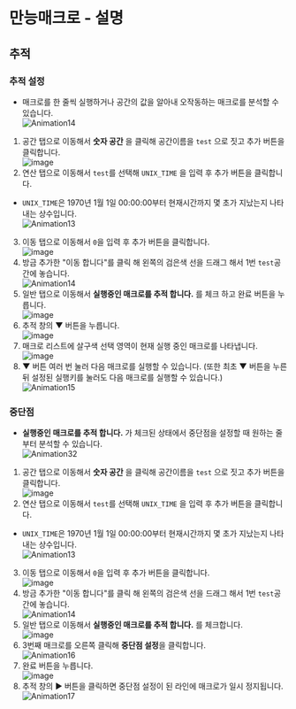 # 만능매크로 - 설명 <br>

## 추적 <br>
### 추적 설정 <br>
- 매크로를 한 줄씩 실행하거나 공간의 값을 알아내 오작동하는 매크로를 분석할 수 있습니다. <br>
![Animation14](https://github.com/user-attachments/assets/ea46c0b8-64f4-43a1-8860-ac8b0f20b4f5) <br>
1. 공간 탭으로 이동해서 **숫자 공간** 을 클릭해 공간이름을 ```test``` 으로 짓고 추가 버튼을 클릭합니다. <br>
![image](https://github.com/user-attachments/assets/517deb73-04d1-49db-9463-fb0786d0a156) <br>
2. 연산 탭으로 이동해서 ```test```를 선택해 ```UNIX_TIME``` 을 입력 후 추가 버튼을 클릭합니다. <br>
  - ```UNIX_TIME```은 1970년 1월 1일 00:00:00부터 현재시간까지 몇 초가 지났는지 나타내는 상수입니다. <br>
![Animation13](https://github.com/user-attachments/assets/14049a8b-73d8-441a-a1f0-1955d52024a6) <br>
3. 이동 탭으로 이동해서 ```0```을 입력 후 추가 버튼을 클릭합니다. <br>
![image](https://github.com/user-attachments/assets/c99c18b2-39d7-4203-83ba-00a76d515ece) <br>
4. 방금 추가한 "이동 합니다"를 클릭 해 왼쪽의 검은색 선을 드래그 해서 1번 ```test```공간에 놓습니다. <br>
![Animation14](https://github.com/user-attachments/assets/e7776cb4-1460-4b74-a6a3-448ca400fde8) <br>
5. 일반 탭으로 이동해서 **실행중인 매크로를 추적 합니다.** 를 체크 하고 완료 버튼을 누릅니다. <br>
![image](https://github.com/user-attachments/assets/4cc17273-4761-4045-8fab-00edaa4e00a5) <br>
6. 추적 창의 ▼ 버튼을 누릅니다. <br>
![image](https://github.com/user-attachments/assets/5d4790cc-3c2a-4e80-beb7-e5795b709be1) <br>
7. 매크로 리스트에 살구색 선택 영역이 현재 실행 중인 매크로를 나타냅니다. <br>
![image](https://github.com/user-attachments/assets/eeec046d-3a1e-48bb-8e24-eacdaefee00e) <br>
8. ▼ 버튼 여러 번 눌러 다음 매크로를 실행할 수 있습니다. (또한 최초 ▼ 버튼을 누른 뒤 설정된 실행키를 눌러도 다음 매크로를 실행할 수 있습니다.) <br>
![Animation15](https://github.com/user-attachments/assets/5c99abc6-0a25-4b89-a23e-1e75c7956dae) <br>

### 중단점 <br>
- **실행중인 매크로를 추적 합니다.** 가 체크된 상태에서 중단점을 설정할 때 원하는 줄부터 분석할 수 있습니다. <br>
![Animation32](https://github.com/user-attachments/assets/aadf6345-7331-48c9-af52-80ac05c5bc03) <br>
1. 공간 탭으로 이동해서 **숫자 공간** 을 클릭해 공간이름을 ```test``` 으로 짓고 추가 버튼을 클릭합니다. <br>
![image](https://github.com/user-attachments/assets/517deb73-04d1-49db-9463-fb0786d0a156) <br>
2. 연산 탭으로 이동해서 ```test```를 선택해 ```UNIX_TIME``` 을 입력 후 추가 버튼을 클릭합니다. <br>
  - ```UNIX_TIME```은 1970년 1월 1일 00:00:00부터 현재시간까지 몇 초가 지났는지 나타내는 상수입니다. <br>
![Animation13](https://github.com/user-attachments/assets/14049a8b-73d8-441a-a1f0-1955d52024a6) <br>
3. 이동 탭으로 이동해서 ```0```을 입력 후 추가 버튼을 클릭합니다. <br>
![image](https://github.com/user-attachments/assets/c99c18b2-39d7-4203-83ba-00a76d515ece) <br>
4. 방금 추가한 "이동 합니다"를 클릭 해 왼쪽의 검은색 선을 드래그 해서 1번 ```test```공간에 놓습니다. <br>
![Animation14](https://github.com/user-attachments/assets/e7776cb4-1460-4b74-a6a3-448ca400fde8) <br>
5. 일반 탭으로 이동해서 **실행중인 매크로를 추적 합니다.** 를 체크합니다. <br>
![image](https://github.com/user-attachments/assets/37db6941-fcb7-463a-829e-a3f7a773f587) <br>
6. 3번째 매크로를 오른쪽 클릭해 **중단점 설정**을 클릭합니다. <br>
![Animation16](https://github.com/user-attachments/assets/e38f6dba-b6ff-42f9-89bd-75f40947ac37) <br>
7. 완료 버튼을 누릅니다. <br>
![image](https://github.com/user-attachments/assets/ee6ea106-f35a-4aa3-9c9c-71a859cbbb6a) <br>
8. 추적 창의 ▶ 버튼을 클릭하면 중단점 설정이 된 라인에 매크로가 일시 정지됩니다. <br>
![Animation17](https://github.com/user-attachments/assets/b5b24a77-08a6-4294-b4f6-a5b099639e33) <br>
